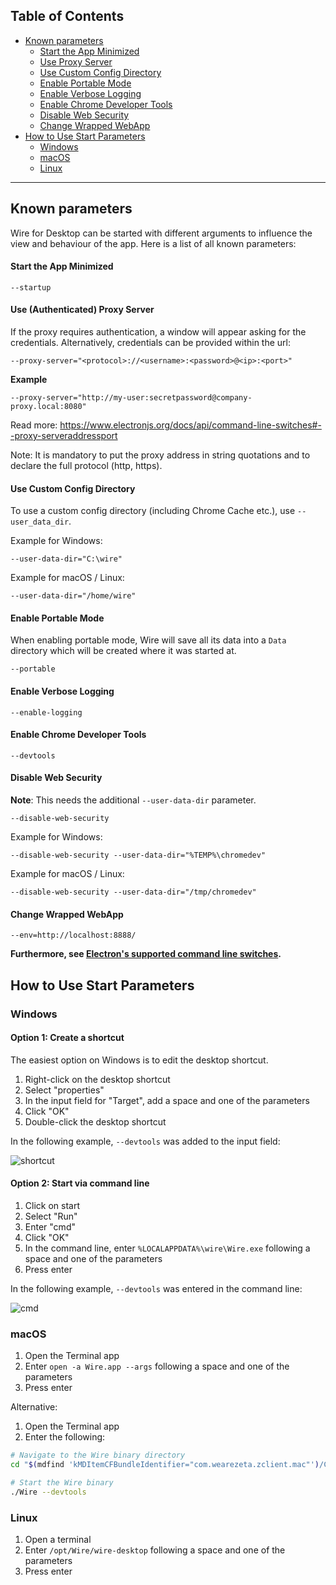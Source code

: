 ## Table of Contents  
* [Known parameters](#known-parameters)
  * [Start the App Minimized](#start-the-app-minimized)
  * [Use Proxy Server](#use-authenticated-proxy-server)
  * [Use Custom Config Directory](#use-custom-config-directory)
  * [Enable Portable Mode](#enable-portable-mode)
  * [Enable Verbose Logging](#enable-verbose-logging)
  * [Enable Chrome Developer Tools](#enable-chrome-developer-tools)
  * [Disable Web Security](#disable-web-security)
  * [Change Wrapped WebApp](#change-wrapped-webapp)
* [How to Use Start Parameters](#how-to-use-start-parameters)
  * [Windows](#windows)
  * [macOS](#macos)
  * [Linux](#linux)

---

## Known parameters

Wire for Desktop can be started with different arguments to influence the view and behaviour of the app. Here is a list of all known parameters:

#### Start the App Minimized

```
--startup
```

#### Use (Authenticated) Proxy Server

If the proxy requires authentication, a window will appear asking for the credentials. Alternatively, credentials can be provided within the url:

```
--proxy-server="<protocol>://<username>:<password>@<ip>:<port>"
```

**Example**

```
--proxy-server="http://my-user:secretpassword@company-proxy.local:8080"
```

Read more: https://www.electronjs.org/docs/api/command-line-switches#--proxy-serveraddressport

Note: It is mandatory to put the proxy address in string quotations and to declare the full protocol (http, https).

#### Use Custom Config Directory

To use a custom config directory (including Chrome Cache etc.), use `--user_data_dir`.

Example for Windows:
```
--user-data-dir="C:\wire"
```

Example for macOS / Linux:
```
--user-data-dir="/home/wire"
```

#### Enable Portable Mode

When enabling portable mode, Wire will save all its data into a `Data` directory which will be created where it was started at.

```
--portable
```

#### Enable Verbose Logging

```
--enable-logging
```

#### Enable Chrome Developer Tools

```
--devtools
```

#### Disable Web Security

**Note**: This needs the additional `--user-data-dir` parameter.

```
--disable-web-security
```

Example for Windows:
```
--disable-web-security --user-data-dir="%TEMP%\chromedev"
```

Example for macOS / Linux:
```
--disable-web-security --user-data-dir="/tmp/chromedev"
```

#### Change Wrapped WebApp

```
--env=http://localhost:8888/
```

**Furthermore, see [Electron's supported command line switches](https://github.com/electron/electron/blob/v6.1.7/docs/api/chrome-command-line-switches.md).**

## How to Use Start Parameters

### Windows

#### Option 1: Create a shortcut

The easiest option on Windows is to edit the desktop shortcut.

1. Right-click on the desktop shortcut
2. Select "properties"
3. In the input field for "Target", add a space and one of the parameters
4. Click "OK"
5. Double-click the desktop shortcut

In the following example, `--devtools` was added to the input field:

![shortcut](https://cloud.githubusercontent.com/assets/469989/22371754/30759b80-e499-11e6-9e77-2f25ac71bb57.png)

#### Option 2: Start via command line

1. Click on start
2. Select "Run"
3. Enter "cmd"
4. Click "OK"
3. In the command line, enter `%LOCALAPPDATA%\wire\Wire.exe` following a space and one of the parameters
4. Press enter

In the following example, `--devtools` was entered in the command line:

![cmd](https://user-images.githubusercontent.com/5497598/68288185-39957280-0084-11ea-85d4-53fb92955a62.png)

### macOS

1. Open the Terminal app
2. Enter `open -a Wire.app --args` following a space and one of the parameters
3. Press enter

Alternative:

1. Open the Terminal app
2. Enter the following:
  ```bash
  # Navigate to the Wire binary directory
  cd "$(mdfind 'kMDItemCFBundleIdentifier="com.wearezeta.zclient.mac"')/Contents/MacOS"

  # Start the Wire binary
  ./Wire --devtools
  ```

### Linux

1. Open a terminal
2. Enter `/opt/Wire/wire-desktop` following a space and one of the parameters
3. Press enter